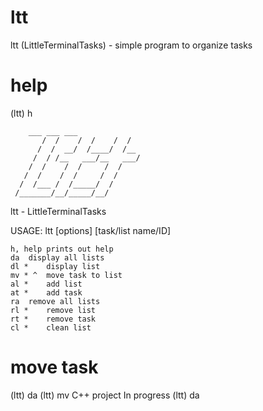 # ltt
ltt (LittleTerminalTasks) - simple program to organize tasks

# help
(ltt) h

		___	___	___
	       /  /    /  /    /  /
	      /  /  __/  /____/  /__
	     /  / /__   ___/__   ___/
	    /  /    /  /     /  /
	   /  /	   /  /     /  /
	  /  /___ /  /_____/  /
	 /_______/__/_____/__/


ltt - LittleTerminalTasks

USAGE: ltt [options] [task/list name/ID]

	h, help prints out help
	da	display all lists
	dl *	display list
	mv * ^  move task to list
	al *	add list
	at *	add task
	ra	remove all lists
	rl *	remove list
	rt *	remove task
	cl *	clean list


# move task
(ltt) da
(ltt) mv C++ project In progress
(ltt) da

